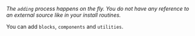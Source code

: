 _The `adding` process happens on the fly. You do not have any reference to an external source like in your install routines._
 
 You can add `blocks`, `components` and `utilities`.